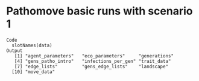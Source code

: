 # Pathomove basic runs with scenario 1

    Code
      slotNames(data)
    Output
       [1] "agent_parameters"   "eco_parameters"     "generations"       
       [4] "gens_patho_intro"   "infections_per_gen" "trait_data"        
       [7] "edge_lists"         "gens_edge_lists"    "landscape"         
      [10] "move_data"         

